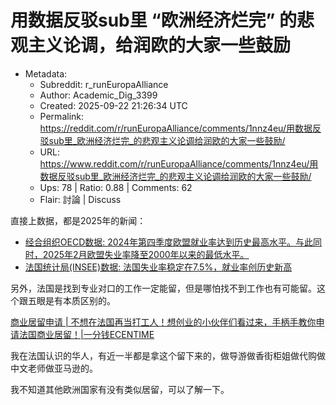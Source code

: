 # 用数据反驳sub里 “欧洲经济烂完” 的悲观主义论调，给润欧的大家一些鼓励

- Metadata:
  - Subreddit: r_runEuropaAlliance
  - Author: Academic_Dig_3399
  - Created: 2025-09-22 21:26:34 UTC
  - Permalink: https://reddit.com/r/runEuropaAlliance/comments/1nnz4eu/用数据反驳sub里_欧洲经济烂完_的悲观主义论调给润欧的大家一些鼓励/
  - URL: https://www.reddit.com/r/runEuropaAlliance/comments/1nnz4eu/用数据反驳sub里_欧洲经济烂完_的悲观主义论调给润欧的大家一些鼓励/
  - Ups: 78 | Ratio: 0.88 | Comments: 62
  - Flair: 討論 | Discuss


直接上数据，都是2025年的新闻：

- [经合组织OECD数据:
  2024年第四季度欧盟就业率达到历史最高水平。与此同时，2025年2月欧盟失业率降至2000年以来的最低水平。](https://www.eccu.fr/news/%E6%AC%A7%E7%9B%9F%E7%9A%84%E5%B0%B1%E4%B8%9A%E7%8E%87%E5%9C%A82024%E5%B9%B4%E5%BA%95%E8%BE%BE%E5%88%B0%E6%9C%80%E9%AB%98%E6%B0%B4%E5%B9%B3/)
- [法国统计局(INSEE)数据:
  法国失业率稳定在7.5%，就业率创历史新高](https://www.001france.com/tech/tech2719633815.html)

另外，法国是找到专业对口的工作一定能留，但是哪怕找不到工作也有可能留。这个跟五眼是有本质区别的。

[商业居留申请 \|
不想在法国再当打工人！想创业的小伙伴们看过来，手柄手教你申请法国商业居留！\|一分钱ECENTIME](https://www.ecentime.com/article/ecentime-titre-de-sejour-commercant)

我在法国认识的华人，有近一半都是拿这个留下来的，做导游做香街柜姐做代购做中文老师做亚马逊的。

我不知道其他欧洲国家有没有类似居留，可以了解一下。

